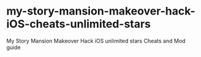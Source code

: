 # my-story-mansion-makeover-hack-iOS-cheats-unlimited-stars
My Story Mansion Makeover Hack iOS unlimited stars Cheats and Mod guide

